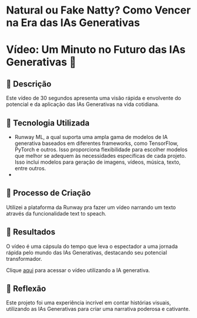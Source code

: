 # Natural ou Fake Natty? Como Vencer na Era das IAs Generativas

# Vídeo: Um Minuto no Futuro das IAs Generativas 🎥

## 📒 Descrição
Este vídeo de 30 segundos apresenta uma visão rápida e envolvente do potencial e da aplicação das IAs Generativas na vida cotidiana.

## 🤖 Tecnologia Utilizada
- Runway ML, a qual suporta uma ampla gama de modelos de IA generativa baseados em diferentes frameworks, como TensorFlow, PyTorch e outros. Isso proporciona flexibilidade para escolher modelos que melhor se adequem às necessidades específicas de cada projeto. Isso inclui modelos para geração de imagens, vídeos, música, texto, entre outros.
- 
## 🧐 Processo de Criação
Utilizei a plataforma da Runway pra fazer um vídeo narrando um texto através da funcionalidade text to speach.

## 🚀 Resultados
O vídeo é uma cápsula do tempo que leva o espectador a uma jornada rápida pelo mundo das IAs Generativas, destacando seu potencial transformador.

Clique [aqui](https://mega.nz/file/PtUSgLCC#fZ0DqwAKzinh5dBixAbDSdDGgnwUYEkdbnCAGJtREJk) para acessar o vídeo utilizando a IA generativa.

## 💭 Reflexão
Este projeto foi uma experiência incrível em contar histórias visuais, utilizando as IAs Generativas para criar uma narrativa poderosa e cativante.

